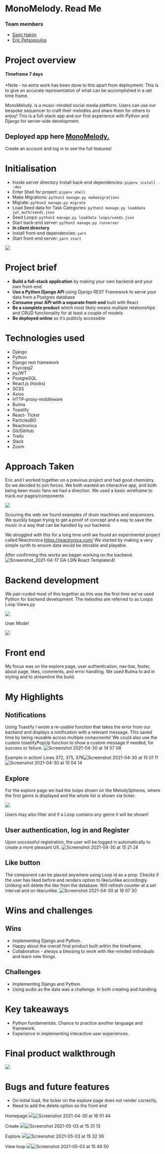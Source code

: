 # MonoMelody. Read Me
### Team members
* [Sami Hakim](https://github.com/hamisakim)
* [Eric Petsopoulos](https://github.com/ericpesto)
# Project overview
#### Timeframe 7 days
*Note - no extra work has been done to this apart from deployment. This is to give an accurate representation of what can be accomplished in a set time frame.

MonoMelody. is a music-minded social media platform. Users can use our bespoke sequencer to craft their melodies and share them for others to enjoy! This is a full-stack app and our first experience with Python and Django for server-side development. 

## **Deployed app here [MonoMelody.](https://monomelody.herokuapp.com/)**
Create an account and log in to see the full features! 

# Initialisation
* Inside server directory Install back-end dependencies: `pipenv install --dev`
* Enter Shell for project: `pipenv shell`
* Make Migrations: `python3 manage.py makemigrations`
* Migrate: `python3 manage.py migrate`
* Load Seed data for Task Categories: `python3 manage.py loaddata jwt_auth/seeds.json`
* Seed Loops: `python3 manage.py loaddata loops/seeds.json`
* Start back-end server: `python3 manage.py runserver`
* **In client directory** 
* Install front-end dependencies: `yarn`
* Start front-end server: `yarn start`

![](/screengrabs/Screenshot%202021-04-29%20at%2022.04.10.png)

# Project brief
* **Build a full-stack application** by making your own backend and your own front-end
* **Use a Python Django API** using Django REST Framework to serve your data from a Postgres database
* **Consume your API with a separate front-end** built with React
* **Be a complete product** which most likely means multiple relationships and CRUD functionality for at least a couple of models
* **Be deployed online** so it’s publicly accessible

# Technologies used
* Django 
* Python
* Django rest framework
* Psycopg2
* pyJWT
* PostgreSQL
* React.js (hooks)
* SCSS
* Axios
* HTTP-proxy-middleware
* Bulma
* Toastify
* React- Ticker
* ParticlesBG
* Reactronica
* Git/GitHub
* Trello
* Slack
* Zoom

# Approach Taken
Eric and I worked together on a previous project and had good chemistry. So we decided to join forces. 
We both wanted an interactive app, and both being keen music fans we had a direction.
We used a basic wireframe to track our pages/components 

![](/screengrabs/Screenshot%202021-04-30%20at%2014.03.04.png)

Scouring the web we found examples of drum machines and sequencers. We quickly began trying to get a proof of concept and a way to save the music in a way that can be handled by our backend.

We struggled with this for a long time until we found an experimental project called Reactronica https://reactronica.com/
We started by making a very simple synth to ensure data would be storable and playable.  

After confirming this works we began working on the backend.
![Screenshot_2021-04-17 GA-LDN React Template(4)](https://user-images.githubusercontent.com/76621344/117569295-f1ae3c00-b0bc-11eb-9453-01928911cdc1.png)

# Backend development
We pair-coded most of this together as this was the first time we’ve used Python for backend development. 
The melodies are referred to as  Loops
Loop Views.py

![](/screengrabs/Screenshot%202021-04-30%20at%2013.10.58.png)

User Model

![](/screengrabs/Screenshot%202021-04-30%20at%2014.26.26.png)




# Front end 
My focus was on the explore page, user authentication, nav-bar, footer, about page, likes, comments, and error handling. We used Bulma to aid in styling and to streamline the build. 

# My Highlights 
##  Notifications 
Using Toastify I wrote a re-usable function that takes the error from our backend and displays a notification with a relevant message. This saved time by being reusable across multiple components! 
We could also use the custom toastifyPopUp function to show a custom message if needed, for success or failure. 
![Screenshot 2021-04-30 at 14 57 08](https://user-images.githubusercontent.com/76621344/119320712-c65a4e00-bc73-11eb-837b-7c8e205295c6.png)

Example in action! 
Lines 372, 375, 376![Screenshot 2021-04-30 at 15 01 11](https://user-images.githubusercontent.com/76621344/119320727-cb1f0200-bc73-11eb-8297-8b6de9283b6a.png)
![Screenshot 2021-04-30 at 15 04 14](https://user-images.githubusercontent.com/76621344/119320745-ce19f280-bc73-11eb-952b-e7cef59d90b9.png)



## Explore
For the explore page we had the loops shown on the MelodySpheres, where the first genre is displayed and the whole list is shown via ticker. 

![](/screengrabs/Screenshot%202021-04-30%20at%2015.14.07.png)

Users may also filter and if a Loop contains any genre it will be shown!


## User authentication, log in and Register
Upon successful registration, the user will be logged in automatically to create a more pleasant UX. 
![Screenshot 2021-04-30 at 15 21 24](https://user-images.githubusercontent.com/76621344/119320779-d7a35a80-bc73-11eb-9433-5fc3f6dbaf44.png)

## Like button
The component can be placed anywhere using Loop id as a prop.
Checks if the user has liked before and renders option to like/unlike accordingly. Unliking will delete the like from the database.
Will refresh counter at a set interval and on like/unlike.
![Screenshot 2021-04-30 at 16 07 30](https://user-images.githubusercontent.com/76621344/119320798-dd00a500-bc73-11eb-8e1a-5c5ab6991602.png)


# Wins and challenges 
## Wins
* Implementing Django and Python.
* Happy about the overall final product built within the timeframe.
* Collaboration - always a blessing to work with like-minded individuals and learn new things. 
## Challenges
* Implementing Django and Python.
* Using audio as the data was a challenge. In both creating and handling.

# Key takeaways
* Python fundamentals. Chance to practice another language and framework. 
*  Experience in implementing interactive user experiences.

# Final product walkthrough	
![](/screengrabs/Screenshot%202021-04-30%20at%2016.01.44.png)

# Bugs and future features
* On initial load, the ticker on the explore page does not render correctly.
* Need to add the delete option on the front end

Homepage
![](Screenshot%202021-04-30%20at%2016.01.44.png)![Screenshot 2021-04-30 at 16 01 44](https://user-images.githubusercontent.com/76621344/116895751-6dc30280-ac2b-11eb-90f8-b369216ba04c.png)

Create
![](Screenshot%202021-05-03%20at%2015.31.13.png)![Screenshot 2021-05-03 at 15 31 13](https://user-images.githubusercontent.com/76621344/116895767-71568980-ac2b-11eb-95b8-40a13f0b40ad.png)

Explore
![](Screenshot%202021-05-03%20at%2015.32.36.png)![Screenshot 2021-05-03 at 15 32 36](https://user-images.githubusercontent.com/76621344/116895776-73204d00-ac2b-11eb-9b8e-4760154c234a.png)

View  loop
![](Screenshot%202021-05-03%20at%2015.49.50.png)![Screenshot 2021-05-03 at 15 49 50](https://user-images.githubusercontent.com/76621344/116895793-761b3d80-ac2b-11eb-8dd4-e4e5c8f25366.png)





